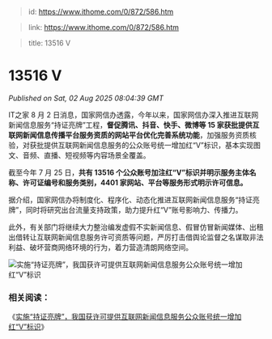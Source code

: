> id: https://www.ithome.com/0/872/586.htm

> link: https://www.ithome.com/0/872/586.htm

> title: 13516 V

# 13516 V
_Published on Sat, 02 Aug 2025 08:04:39 GMT_

IT之家 8 月 2 日消息，国家网信办透露，今年以来，国家网信办深入推进互联网新闻信息服务“持证亮牌”工程，**督促腾讯、抖音、快手、微博等 15 家获批提供互联网新闻信息传播平台服务资质的网站平台优化完善系统功能**，加强服务资质核验，对获批提供互联网新闻信息服务的公众账号统一增加红“V”标识，基本实现图文、音频、直播、短视频等内容场景全覆盖。

截至今年 7 月 25 日，**共有 13516 个公众账号加注红“V”标识并明示服务主体名称、许可证编号和服务类别，4401 家网站、平台等服务形式明示许可信息。**

据介绍，国家网信办将制度化、程序化、动态化推进互联网新闻信息服务“持证亮牌”，同时将研究出台流量支持政策，助力提升红“V”账号影响力、传播力。

此外，有关部门将继续大力整治编发虚假不实新闻信息、假冒仿冒新闻媒体、出租出借转让互联网新闻信息服务许可资质等问题，严厉打击借舆论监督之名谋取非法利益、破坏营商网络环境的行为，着力营造清朗网络空间。

![](https://img.ithome.com/newsuploadfiles/2025/2/438578b8-963e-4f47-bd91-ec8d1ca58bed.jpg?x-bce-process=image/format,f_auto "实施“持证亮牌”，我国获许可提供互联网新闻信息服务公众账号统一增加红“V”标识")

### 相关阅读：

《[实施“持证亮牌”，我国获许可提供互联网新闻信息服务公众账号统一增加红“V”标识](https://www.ithome.com/0/833/539.htm)》
